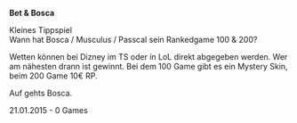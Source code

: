 <b>Bet & Bosca</b>

Kleines Tippspiel<br>
Wann hat Bosca / Musculus / Passcal sein Rankedgame 100 & 200?

Wetten können bei Dizney im TS oder in LoL direkt abgegeben werden. Wer am nähesten drann ist gewinnt.
Bei dem 100 Game gibt es ein Mystery Skin,
beim 200 Game 10€ RP.

Auf gehts Bosca.

21.01.2015    -  0 Games
